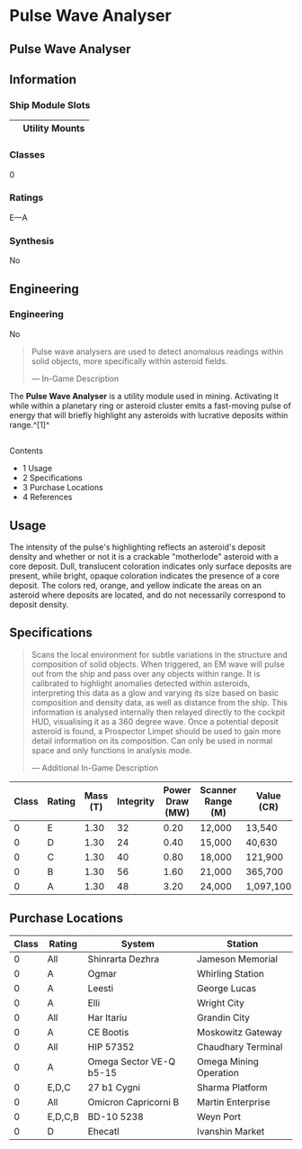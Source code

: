 # Pulse Wave Analyser
## **Pulse Wave Analyser**

		

## Information

### Ship Module Slots
|  | Utility Mounts |
| --- | --- |

### Classes

0

### Ratings

E—A

### Synthesis

No

## Engineering

###  Engineering

No

> 
> 
> Pulse wave analysers are used to detect anomalous readings within solid objects, more specifically within asteroid fields.
> 
> 
> — In-Game Description
> 

The **Pulse Wave Analyser** is a utility module used in mining. Activating it while within a planetary ring or asteroid cluster emits a fast-moving pulse of energy that will briefly highlight any asteroids with lucrative deposits within range.^[1]^

## 

Contents

- 1 Usage
- 2 Specifications
- 3 Purchase Locations
- 4 References

## Usage

The intensity of the pulse's highlighting reflects an asteroid's deposit density and whether or not it is a crackable "motherlode" asteroid with a core deposit. Dull, translucent coloration indicates only surface deposits are present, while bright, opaque coloration indicates the presence of a core deposit. The colors red, orange, and yellow indicate the areas on an asteroid where deposits are located, and do not necessarily correspond to deposit density.

## Specifications

> 
> 
> Scans the local environment for subtle variations in the structure and composition of solid objects. When triggered, an EM wave will pulse out from the ship and pass over any objects within range. It is calibrated to highlight anomalies detected within asteroids, interpreting this data as a glow and varying its size based on basic composition and density data, as well as distance from the ship. This information is analysed internally then relayed directly to the cockpit HUD, visualising it as a 360 degree wave. Once a potential deposit asteroid is found, a Prospector Limpet should be used to gain more detail information on its composition. Can only be used in normal space and only functions in analysis mode.
> 
> 
> — Additional In-Game Description
> 

| Class | Rating | Mass (T) | Integrity | Power Draw (MW) | Scanner Range (M) | Value (CR) |
| --- | --- | --- | --- | --- | --- | --- |
| 0 | E | 1.30 | 32 | 0.20 | 12,000 | 13,540 |
| 0 | D | 1.30 | 24 | 0.40 | 15,000 | 40,630 |
| 0 | C | 1.30 | 40 | 0.80 | 18,000 | 121,900 |
| 0 | B | 1.30 | 56 | 1.60 | 21,000 | 365,700 |
| 0 | A | 1.30 | 48 | 3.20 | 24,000 | 1,097,100 |

## Purchase Locations

| Class | Rating | System | Station |
| --- | --- | --- | --- |
| 0 | All | Shinrarta Dezhra | Jameson Memorial |
| 0 | A | Ogmar | Whirling Station |
| 0 | A | Leesti | George Lucas |
| 0 | A | Elli | Wright City |
| 0 | All | Har Itariu | Grandin City |
| 0 | A | CE Bootis | Moskowitz Gateway |
| 0 | All | HIP 57352 | Chaudhary Terminal |
| 0 | A | Omega Sector VE-Q b5-15 | Omega Mining Operation |
| 0 | E,D,C | 27 b1 Cygni | Sharma Platform |
| 0 | All | Omicron Capricorni B | Martin Enterprise |
| 0 | E,D,C,B | BD-10 5238 | Weyn Port |
| 0 | D | Ehecatl | Ivanshin Market |